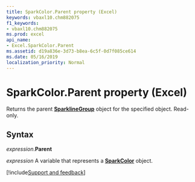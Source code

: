 ```yaml
---
title: SparkColor.Parent property (Excel)
keywords: vbaxl10.chm882075
f1_keywords:
- vbaxl10.chm882075
ms.prod: excel
api_name:
- Excel.SparkColor.Parent
ms.assetid: d19a836e-3d73-b8ea-6c5f-0d7f085ce614
ms.date: 05/16/2019
localization_priority: Normal
---
```



# SparkColor.Parent property (Excel)

Returns the parent **[SparklineGroup](Excel.SparklineGroup.md)** object for the specified object. Read-only.


## Syntax

_expression_.**Parent**

_expression_ A variable that represents a **[SparkColor](Excel.SparkColor.md)** object.




[!include[Support and feedback](~/includes/feedback-boilerplate.md)]